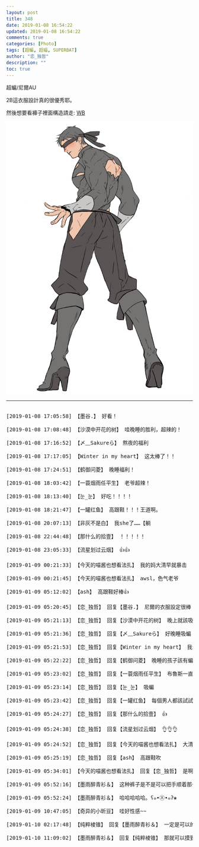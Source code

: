 ```yaml
---
layout: post
title: 348
date: 2019-01-08 16:54:22
updated: 2019-01-08 16:54:22
comments: true
categories: [Photo]
tags: [超蝙, 超蝠, SUPERBAT]
author: "恋_独哲"
description: ""
toc: true
---
```


<p>超蝙/尼爾AU &nbsp;</p> 
<p>2B這衣服設計真的很優秀耶。<br /></p> 
<p>然後想要看褲子裡面構造請走:&nbsp;<a rel="nofollow" href="https://www.weibo.com/2706868565/Hb3xo4joO?ref=home&amp;rid=2_0_8_3071699956577852666_0_0_0&amp;type=comment#_rnd1546966416259" target="_blank"  >WB</a></p>

![](https://raw.githubusercontent.com/alicewish/maple50821/master/img_YW5MWVN1NEpoZFhyU0ZsRmNDdXlBVTBnMEpNQ0tTL29qcVNZc2JaUmJkN2pLaEpBK1FscDlnPT0.jpg)

---

<pre>

[2019-01-08 17:05:58] 【墨谷.】 好看！

[2019-01-08 17:08:48] 【沙漠中开花的树】 哇晚睡的胜利，超辣的！

[2019-01-08 17:16:52] 【〆﹏Sakureら】 熬夜的福利

[2019-01-08 17:17:05] 【Winter in my heart】 这太棒了！！

[2019-01-08 17:24:51] 【鹤御问菱】 晚睡福利！

[2019-01-08 18:03:42] 【一蓑烟雨任平生】 老爷超辣！

[2019-01-08 18:13:40] 【눈_눈】 好吃！！！！

[2019-01-08 18:21:47] 【一罐红鱼】 高跟鞋！！！王道啊。

[2019-01-08 20:07:13] 【非灰不是白】 我she了……【躺

[2019-01-08 22:44:48] 【那什么的拾壹】 ！！！！！

[2019-01-08 23:05:33] 【流星划过云烟】 👍👍

[2019-01-09 00:21:33] 【今天的喵酱也想看法扎】 我的妈大清早就暴击

[2019-01-09 00:21:45] 【今天的喵酱也想看法扎】 awsl，色气老爷

[2019-01-09 05:12:02] 【ash】 高跟鞋好棒👍

[2019-01-09 05:20:45] 【恋_独哲】 回复【墨谷.】 尼爾的衣服設定很棒

[2019-01-09 05:21:13] 【恋_独哲】 回复【沙漠中开花的树】 晚上就該吸蝙

[2019-01-09 05:21:36] 【恋_独哲】 回复【〆﹏Sakureら】 好晚睡吸蝙

[2019-01-09 05:21:53] 【恋_独哲】 回复【Winter in my heart】 我最愛高跟鞋了

[2019-01-09 05:22:22] 【恋_独哲】 回复【鹤御问菱】 晚睡的孩子該有蝙可吸

[2019-01-09 05:23:02] 【恋_独哲】 回复【一蓑烟雨任平生】 布魯斯一直都超辣！全世界好看的衣服都應該給他穿

[2019-01-09 05:23:14] 【恋_独哲】 回复【눈_눈】 吸蝙

[2019-01-09 05:23:42] 【恋_独哲】 回复【一罐红鱼】 每個男人都該試試

[2019-01-09 05:24:27] 【恋_独哲】 回复【那什么的拾壹】 👍

[2019-01-09 05:24:38] 【恋_独哲】 回复【流星划过云烟】 👌👌👌

[2019-01-09 05:24:52] 【恋_独哲】 回复【今天的喵酱也想看法扎】 大清早吸蝙神清氣爽

[2019-01-09 05:25:19] 【恋_独哲】 回复【ash】 高跟鞋吹

[2019-01-09 05:34:01] 【今天的喵酱也想看法扎】 回复【恋_独哲】 是啊hhh一下就清醒了

[2019-01-09 05:52:16] 【墨雨醉青衫＆】 这种裤子是不是可以把手顺着那个口伸进去啊

[2019-01-09 05:52:24] 【墨雨醉青衫＆】 哈哈哈哈哈。ʕ๑•㉨•๑ʔ❀

[2019-01-09 10:47:05] 【奇异的小昕豆】 哇好性感~~

[2019-01-10 02:17:48] 【纯粹棱锥】 回复【墨雨醉青衫＆】 一定是可以的啊😏

[2019-01-10 11:09:02] 【墨雨醉青衫＆】 回复【纯粹棱锥】 那就可以摸到了呢。ʕ๑•㉨•๑ʔ❀

</pre>